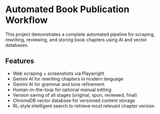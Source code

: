 # Automated Book Publication Workflow

This project demonstrates a complete automated pipeline for scraping, rewriting, reviewing, and storing book chapters using AI and vector databases.

## Features

- Web scraping + screenshots via Playwright
- Gemini AI for rewriting chapters in modern language
- Gemini AI for grammar and tone refinement
- Human-in-the-loop for optional manual editing
- Version saving of all stages (original, spun, reviewed, final)
- ChromaDB vector database for versioned content storage
- RL-style intelligent search to retrieve most relevant chapter version


